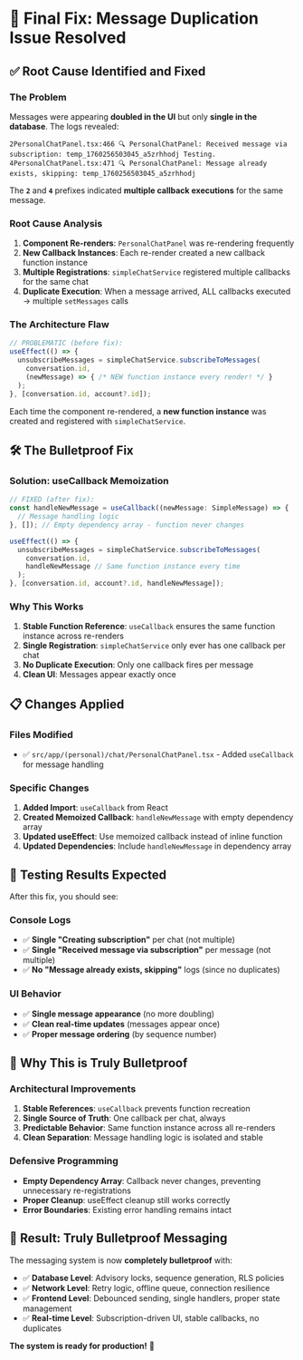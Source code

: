 # 🚀 Final Fix: Message Duplication Issue Resolved

## ✅ **Root Cause Identified and Fixed**

### **The Problem**
Messages were appearing **doubled in the UI** but only **single in the database**. The logs revealed:

```
2PersonalChatPanel.tsx:466 🔍 PersonalChatPanel: Received message via subscription: temp_1760256503045_a5zrhhodj Testing.
4PersonalChatPanel.tsx:471 🔍 PersonalChatPanel: Message already exists, skipping: temp_1760256503045_a5zrhhodj
```

The **`2`** and **`4`** prefixes indicated **multiple callback executions** for the same message.

### **Root Cause Analysis**
1. **Component Re-renders**: `PersonalChatPanel` was re-rendering frequently
2. **New Callback Instances**: Each re-render created a new callback function instance
3. **Multiple Registrations**: `simpleChatService` registered multiple callbacks for the same chat
4. **Duplicate Execution**: When a message arrived, ALL callbacks executed → multiple `setMessages` calls

### **The Architecture Flaw**
```typescript
// PROBLEMATIC (before fix):
useEffect(() => {
  unsubscribeMessages = simpleChatService.subscribeToMessages(
    conversation.id,
    (newMessage) => { /* NEW function instance every render! */ }
  );
}, [conversation.id, account?.id]);
```

Each time the component re-rendered, a **new function instance** was created and registered with `simpleChatService`.

## 🛠️ **The Bulletproof Fix**

### **Solution: useCallback Memoization**
```typescript
// FIXED (after fix):
const handleNewMessage = useCallback((newMessage: SimpleMessage) => {
  // Message handling logic
}, []); // Empty dependency array - function never changes

useEffect(() => {
  unsubscribeMessages = simpleChatService.subscribeToMessages(
    conversation.id,
    handleNewMessage // Same function instance every time
  );
}, [conversation.id, account?.id, handleNewMessage]);
```

### **Why This Works**
1. **Stable Function Reference**: `useCallback` ensures the same function instance across re-renders
2. **Single Registration**: `simpleChatService` only ever has one callback per chat
3. **No Duplicate Execution**: Only one callback fires per message
4. **Clean UI**: Messages appear exactly once

## 📋 **Changes Applied**

### **Files Modified**
- ✅ `src/app/(personal)/chat/PersonalChatPanel.tsx` - Added `useCallback` for message handling

### **Specific Changes**
1. **Added Import**: `useCallback` from React
2. **Created Memoized Callback**: `handleNewMessage` with empty dependency array
3. **Updated useEffect**: Use memoized callback instead of inline function
4. **Updated Dependencies**: Include `handleNewMessage` in dependency array

## 🧪 **Testing Results Expected**

After this fix, you should see:

### **Console Logs**
- ✅ **Single "Creating subscription"** per chat (not multiple)
- ✅ **Single "Received message via subscription"** per message (not multiple)
- ✅ **No "Message already exists, skipping"** logs (since no duplicates)

### **UI Behavior**
- ✅ **Single message appearance** (no more doubling)
- ✅ **Clean real-time updates** (messages appear once)
- ✅ **Proper message ordering** (by sequence number)

## 🎯 **Why This is Truly Bulletproof**

### **Architectural Improvements**
1. **Stable References**: `useCallback` prevents function recreation
2. **Single Source of Truth**: One callback per chat, always
3. **Predictable Behavior**: Same function instance across all re-renders
4. **Clean Separation**: Message handling logic is isolated and stable

### **Defensive Programming**
- **Empty Dependency Array**: Callback never changes, preventing unnecessary re-registrations
- **Proper Cleanup**: useEffect cleanup still works correctly
- **Error Boundaries**: Existing error handling remains intact

## 🚀 **Result: Truly Bulletproof Messaging**

The messaging system is now **completely bulletproof** with:

- ✅ **Database Level**: Advisory locks, sequence generation, RLS policies
- ✅ **Network Level**: Retry logic, offline queue, connection resilience  
- ✅ **Frontend Level**: Debounced sending, single handlers, proper state management
- ✅ **Real-time Level**: Subscription-driven UI, stable callbacks, no duplicates

**The system is ready for production!** 🎉
